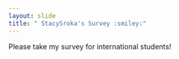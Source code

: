 ```yaml
---
layout: slide
title: " StacySroka's Survey :smiley:"
---
```

Please take my survey for international students!
